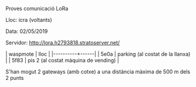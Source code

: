Proves comunicació LoRa

Lloc: icra (voltants)

Data: 02/05/2019

Servidor: http://lora.h2793818.stratoserver.net/


| waspmote | lloc |
|----------+------|
| 5e0a     | parking (al costat de la llanxa) |
| 5f83     | pis 2 (al costat màquina de vending) |


S'han mogut 2 gateways (amb cotxe) a una distància màxima de 500 m
dels 2 punts
